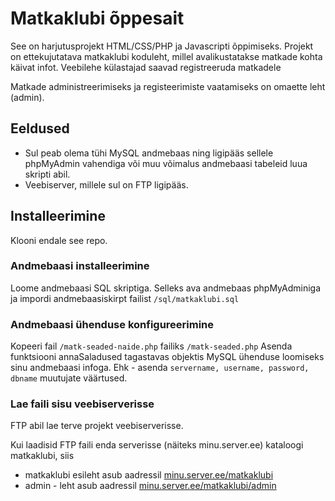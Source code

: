 # Matkaklubi õppesait
See on harjutusprojekt HTML/CSS/PHP ja Javascripti õppimiseks.
Projekt on ettekujutatava matkaklubi koduleht, millel avalikustatakse
matkade kohta käivat infot. Veebilehe külastajad saavad registreeruda
matkadele

Matkade administreerimiseks ja registeerimiste vaatamiseks on omaette leht (admin).

## Eeldused
- Sul peab olema tühi MySQL andmebaas ning ligipääs sellele phpMyAdmin vahendiga või
muu võimalus  andmebaasi tabeleid luua skripti abil.
- Veebiserver, millele sul on FTP ligipääs.

## Installeerimine
Klooni endale see repo.

### Andmebaasi installeerimine
Loome andmebaasi SQL skriptiga. Selleks ava andmebaas phpMyAdminiga ja impordi 
andmebaasiskirpt failist `/sql/matkaklubi.sql`

### Andmebaasi ühenduse konfigureerimine
Kopeeri fail `/matk-seaded-naide.php` failiks `/matk-seaded.php`
Asenda funktsiooni annaSaladused tagastavas objektis MySQL ühenduse loomiseks sinu andmebaasi infoga. 
Ehk - asenda `servername, username, password, dbname` muutujate väärtused.

### Lae faili sisu veebiserverisse
FTP abil lae terve projekt veebiserverisse. 

Kui laadisid FTP faili enda serverisse (näiteks minu.server.ee) kataloogi matkaklubi, siis 
- matkaklubi esileht asub aadressil [minu.server.ee/matkaklubi](minu.server.ee/matkaklubi)
- admin - leht asub aadressil [minu.server.ee/matkaklubi/admin](minu.server.ee/matkaklubi/admin)
